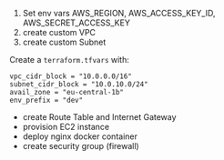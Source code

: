 1. Set env vars AWS_REGION, AWS_ACCESS_KEY_ID, AWS_SECRET_ACCESS_KEY
2. create custom VPC
3. create custom Subnet

Create a `terraform.tfvars` with:

```
vpc_cidr_block = "10.0.0.0/16"
subnet_cidr_block = "10.0.10.0/24"
avail_zone = "eu-central-1b"
env_prefix = "dev"
```

- create Route Table and Internet Gateway
- provision EC2 instance
- deploy nginx docker container
- create security group (firewall)
